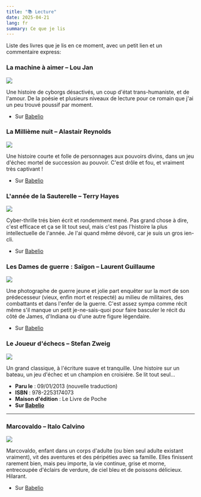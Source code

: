 ```yaml
---
title: "📚 Lecture"
date: 2025-04-21
lang: fr
summary: Ce que je lis
---
```


Liste des livres que je lis en ce moment, avec un petit lien et un commentaire express:

### La machine à aimer – Lou Jan

![](https://m.media-amazon.com/images/I/61+NOSRaGdL._SX95_.jpg)

Une histoire de cyborgs désactivés, un coup d'état trans-humaniste, et de l'amour. De la poésie et plusieurs niveaux de lecture pour ce romain que j'ai un peu trouvé poussif par moment. 

- Sur [Babelio](https://www.babelio.com/livres/Lou-La-Machine-a-aimer/1511687)

### La Millième nuit – Alastair Reynolds

![](https://www.babelio.com/couv/cvt_La-millieme-nuit_3590.jpg)

Une histoire courte et folle de personnages aux pouvoirs divins, dans un jeu d'échec mortel de succession au pouvoir. C'est drôle et fou, et vraiment très captivant !

- Sur [Babelio](https://www.babelio.com/livres/Reynolds-La-millieme-nuit/1426210)


### L'année de la Sauterelle – Terry Hayes

![](https://m.media-amazon.com/images/I/51899Mq3aRL._SX95_.jpg)

Cyber-thrille trés bien écrit et rondemment mené. Pas grand chose à dire, c'est efficace et ça se lit tout seul, mais c'est pas l'histoire la plus intellectuelle de l'année. Je l'ai quand même dévoré, car je suis un gros ien-cli.

- Sur [Babelio](https://www.babelio.com/livres/Hayes-LAnnee-de-la-sauterelle/1621392)

### Les Dames de guerre : Saïgon – Laurent Guillaume

![](https://m.media-amazon.com/images/I/41W8Bk77dAL._SX95_.jpg)

Une photographe de guerre jeune et jolie part enquêter sur la mort de son prédecesseur (vieux, enfin mort et respecté) au milieu de militaires, des combattants et dans l'enfer de la guerre. C'est assez sympa comme récit même s'il manque un petit je-ne-sais-quoi pour faire basculer le récit du côté de James, d'Indiana ou d'une autre figure légendaire.

- Sur [Babelio](https://www.babelio.com/livres/Guillaume-Les-Dames-de-guerre--Saigon/1590261)

### Le Joueur d'échecs – Stefan Zweig

![](https://www.babelio.com/couv/cvt_Le-Joueur-dechecs_2085.jpg)

Un grand classique, à l'écriture suave et tranquille. Une histoire sur un bateau, un jeu d'échec et un champion en croisiére. Se lit tout seul...

- **Paru le** : 09/01/2013 (nouvelle traduction)
- **ISBN** : 978-2253174073
- **Maison d'édition** : Le Livre de Poche
- **Sur [Babelio](https://www.babelio.com/livres/Zweig-Le-Joueur-dechecs/1771)**

---

### Marcovaldo – Italo Calvino

![](https://www.babelio.com/couv/cvt_Marcovaldo_3628.jpg)

Marcovaldo, enfant dans un corps d'adulte (ou bien seul adulte existant vraiment), vit des aventures et des péripéties avec sa famille. Elles finissent rarement bien, mais peu importe, la vie continue, grise et morne, entrecoupée d'éclairs de verdure, de ciel bleu et de poissons délicieux. Hilarant.

- Sur [Babelio](https://www.babelio.com/livres/Calvino-Marcovaldo/20207)

